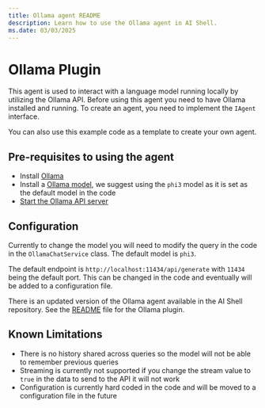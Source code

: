 ```yaml
---
title: Ollama agent README
description: Learn how to use the Ollama agent in AI Shell.
ms.date: 03/03/2025
---
```

# Ollama Plugin

This agent is used to interact with a language model running locally by utilizing the Ollama API.
Before using this agent you need to have Ollama installed and running. To create an agent, you need
to implement the `IAgent` interface.

You can also use this example code as a template to create your own agent.

## Pre-requisites to using the agent

- Install [Ollama][01]
- Install a [Ollama model][02], we
  suggest using the `phi3` model as it is set as the default model in the code
- [Start the Ollama API server][03]

## Configuration

Currently to change the model you will need to modify the query in the code in the
`OllamaChatService` class. The default model is `phi3`.

The default endpoint is `http://localhost:11434/api/generate` with `11434` being the default port.
This can be changed in the code and eventually will be added to a configuration file.

There is an updated version of the Ollama agent available in the AI Shell repository. See the
[README][04] file for the Ollama plugin.

## Known Limitations

- There is no history shared across queries so the model will not be able to remember previous
  queries
- Streaming is currently not supported if you change the stream value to `true` in the data to send
  to the API it will not work
- Configuration is currently hard coded in the code and will be moved to a configuration file in the
  future

<!-- link references -->
[01]: https://github.com/ollama/ollama
[02]: https://github.com/ollama/ollama?tab=readme-ov-file#model-library
[03]: https://github.com/ollama/ollama?tab=readme-ov-file#start-ollama
[04]: https://github.com/PowerShell/AIShell/blob/v1.0.0-preview.2/shell/agents/AIShell.Ollama.Agent/README.md